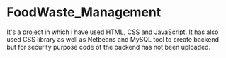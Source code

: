 # FoodWaste_Management
It's a project in which i have used HTML, CSS and JavaScript. It has also used CSS library as well as Netbeans and MySQL tool to create backend but for security purpose code of the backend has not been uploaded. 
